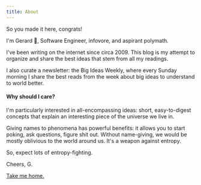 ```yaml
---
title: About
---
```


So you made it here, congrats!

I'm Gerard 👋, Software Engineer, infovore, and aspirant polymath.

I've been writing on the internet since circa 2009. This blog is my attempt to
organize and share the best ideas that stem from all my readings.

I also curate a newsletter: the Big Ideas Weekly, where every Sunday morning I
share the best reads from the week about big ideas to understand to world
better.

#### Why should I care?

I'm particularly interested in all-encompassing ideas: short, easy-to-digest
concepts that explain an interesting piece of the universe we live in.

Giving names to phenomena has powerful benefits: it allows you to start
poking, ask questions, figure shit out. Without name-giving, we would be mostly
oblivious to the world around us. It's a weapon against entropy.

So, expect lots of entropy-fighting.

Cheers,
G.

[Take me home.](/)
